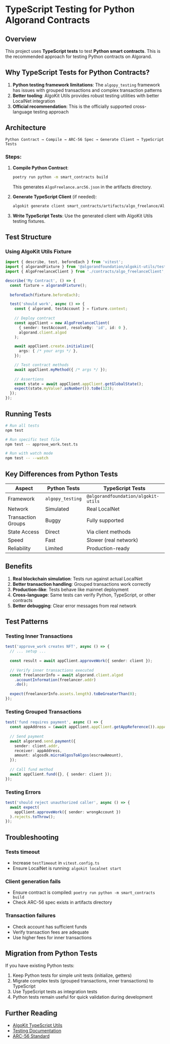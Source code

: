 # TypeScript Testing for Python Algorand Contracts

## Overview

This project uses **TypeScript tests** to test **Python smart contracts**. This is the recommended approach for testing Python contracts on Algorand.

## Why TypeScript Tests for Python Contracts?

1. **Python testing framework limitations**: The `algopy_testing` framework has issues with grouped transactions and complex transaction patterns
2. **Better tooling**: AlgoKit Utils provides robust testing utilities with better LocalNet integration
3. **Official recommendation**: This is the officially supported cross-language testing approach

## Architecture

```
Python Contract → Compile → ARC-56 Spec → Generate Client → TypeScript Tests
```

### Steps:

1. **Compile Python Contract**:
   ```bash
   poetry run python -m smart_contracts build
   ```
   This generates `AlgoFreelance.arc56.json` in the artifacts directory.

2. **Generate TypeScript Client** (if needed):
   ```bash
   algokit generate client smart_contracts/artifacts/algo_freelance/AlgoFreelance.arc56.json --output tests-ts/contracts/algo_freelanceClient.ts
   ```

3. **Write TypeScript Tests**:
   Use the generated client with AlgoKit Utils testing fixtures.

## Test Structure

### Using AlgoKit Utils Fixture

```typescript
import { describe, test, beforeEach } from 'vitest';
import { algorandFixture } from '@algorandfoundation/algokit-utils/testing';
import { AlgoFreelanceClient } from './contracts/algo_freelanceClient';

describe('My Contract', () => {
  const fixture = algorandFixture();
  
  beforeEach(fixture.beforeEach);

  test('should work', async () => {
    const { algorand, testAccount } = fixture.context;
    
    // Deploy contract
    const appClient = new AlgoFreelanceClient(
      { sender: testAccount, resolveBy: 'id', id: 0 },
      algorand.client.algod
    );

    await appClient.create.initialize({
      args: { /* your args */ },
    });

    // Test contract methods
    await appClient.myMethod({ /* args */ });
    
    // Assertions
    const state = await appClient.appClient.getGlobalState();
    expect(state.myValue?.asNumber()).toBe(123);
  });
});
```

## Running Tests

```bash
# Run all tests
npm test

# Run specific test file
npm test -- approve_work.test.ts

# Run with watch mode
npm test -- --watch
```

## Key Differences from Python Tests

| Aspect | Python Tests | TypeScript Tests |
|--------|-------------|------------------|
| Framework | `algopy_testing` | `@algorandfoundation/algokit-utils` |
| Network | Simulated | Real LocalNet |
| Transaction Groups | Buggy | Fully supported |
| State Access | Direct | Via client methods |
| Speed | Fast | Slower (real network) |
| Reliability | Limited | Production-ready |

## Benefits

1. **Real blockchain simulation**: Tests run against actual LocalNet
2. **Better transaction handling**: Grouped transactions work correctly
3. **Production-like**: Tests behave like mainnet deployment
4. **Cross-language**: Same tests can verify Python, TypeScript, or other contracts
5. **Better debugging**: Clear error messages from real network

## Test Patterns

### Testing Inner Transactions

```typescript
test('approve_work creates NFT', async () => {
  // ... setup ...
  
  const result = await appClient.approveWork({ sender: client });
  
  // Verify inner transactions executed
  const freelancerInfo = await algorand.client.algod
    .accountInformation(freelancer.addr)
    .do();
  
  expect(freelancerInfo.assets.length).toBeGreaterThan(0);
});
```

### Testing Grouped Transactions

```typescript
test('fund requires payment', async () => {
  const appAddress = (await appClient.appClient.getAppReference()).appAddress;
  
  // Send payment
  await algorand.send.payment({
    sender: client.addr,
    receiver: appAddress,
    amount: algosdk.microAlgosToAlgos(escrowAmount),
  });
  
  // Call fund method
  await appClient.fund({}, { sender: client });
});
```

### Testing Errors

```typescript
test('should reject unauthorized caller', async () => {
  await expect(
    appClient.approveWork({ sender: wrongAccount })
  ).rejects.toThrow();
});
```

## Troubleshooting

### Tests timeout
- Increase `testTimeout` in `vitest.config.ts`
- Ensure LocalNet is running: `algokit localnet start`

### Client generation fails
- Ensure contract is compiled: `poetry run python -m smart_contracts build`
- Check ARC-56 spec exists in artifacts directory

### Transaction failures
- Check account has sufficient funds
- Verify transaction fees are adequate
- Use higher fees for inner transactions

## Migration from Python Tests

If you have existing Python tests:

1. Keep Python tests for simple unit tests (initialize, getters)
2. Migrate complex tests (grouped transactions, inner transactions) to TypeScript
3. Use TypeScript tests as integration tests
4. Python tests remain useful for quick validation during development

## Further Reading

- [AlgoKit TypeScript Utils](https://github.com/algorandfoundation/algokit-utils-ts)
- [Testing Documentation](https://developer.algorand.org/docs/get-details/algokit/utils/typescript/testing/)
- [ARC-56 Standard](https://github.com/algorandfoundation/ARCs/pull/258)

